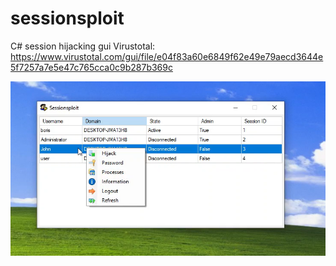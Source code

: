 # sessionsploit
C# session hijacking gui
Virustotal: https://www.virustotal.com/gui/file/e04f83a60e6849f62e49e79aecd3644e5f7257a7e5e47c765cca0c9b287b369c

![Alt text](image.png?raw=true)

